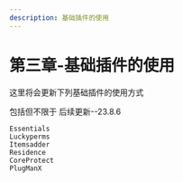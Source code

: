 ```yaml
---
description: 基础插件的使用
---
```


# 第三章-基础插件的使用

这里将会更新下列基础插件的使用方式

包括但不限于 后续更新--23.8.6

```
Essentials
Luckyperms
Itemsadder
Residence
CoreProtect
PlugManX
```
